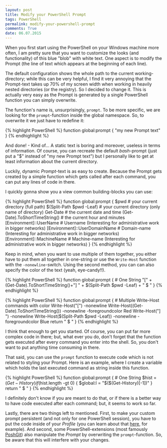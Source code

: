 ```yaml
---
layout: post
title: Modify your PowerShell Prompt
tags: PowerShell
permalink: modify-your-powershell-prompt
comments: True
date: 06.07.2015
---
```


When you first start using the PowerShell on your Windows machine more often, I am pretty sure that you want to customize the looks (and functionality) of this blue "blob" with white text. One aspect is to modify the Prompt (the line of text which appears at the beginning of each line).

The default configuration shows the whole path to the current working-directory; while this can be very helpful, I find it very annoying that the Prompt-text takes up 70% of my screen width when working in heavily nested directories (or the registry). So I decided to change it. This is actually very easy as the Prompt is generated by a single PowerShell function you can simply overwrite.

The function's name is, unsurprisingly, ``prompt``. To be more specific, we are looking for the ``prompt``-function inside the global namespace. So, to overwrite it we just have to redefine it:

{% highlight PowerShell %}
function global:prompt {
    "my new Prompt text"
}
{% endhighlight %}

And done! - Kind of... A static text is boring and moreover, useless in terms of information. Of course, you can recreate the default *bash*-prompt (just put a "$" instead of "my new Prompt text") but I personally like to get at least information about the current directory.

Luckily, dynamic *Prompt*-text is as easy to create. Because the Prompt gets created by a simple function which gets called after each command, you can put any lines of code in there.

I quickly gonna show you a view common building-blocks you can use:

{% highlight PowerShell %}
function global:prompt {
    $pwd  # your current directory (full path)
    $(Split-Path $pwd -Leaf) # your current directory (only name of directory)
    Get-Date # the current date and time
    (Get-Date).ToShortTimeString() # the current hour and minutes
    [Environment]::UserName # Username (Interesting for administrative work in bigger networks)
    [Environment]::UserDomainName # Domain-name (Interesting for administrative work in bigger networks)
    [Environment]::MachineName # Machine-name (Interesting for administrative work in bigger networks)
}
{% endhighlight %}

Keep in mind, when you want to use multiple of them together, you either have to put them all together in one-string or use the ``Write-Host`` function with the ``-nonewline``-switch. Using the second method, you can can also specify the color of the text (yeah, eye-candy!!).

{% highlight PowerShell %}
function global:prompt {  # One String
    "[" + (Get-Date).ToShortTimeString()+"] " + $(Split-Path $pwd -Leaf) + " $ "
}
{% endhighlight %}

{% highlight PowerShell %}
function global:prompt {  # Multiple Write-Host commands with color
    Write-Host("[") -nonewline
    Write-Host((Get-Date).ToShortTimeString()) -nonewline -foregroundcolor Red
    Write-Host("] ") -nonewline
    Write-Host($(Split-Path $pwd -Leaf)) -nonewline -foregroundcolor Blue
    return " $ "
}
{% endhighlight %}

I think that enough to get you started. Of course, you can put far more complex code in there; but, what ever you do, don't forget that  the function gets executed after every command you enter into the shell. So, you don't want to put anything time consuming in there.

That said, you can use the ``prompt`` function to execute code which is not related to styling your Prompt. Here is an example, where I create a variable which holds the last executed command as string inside this function.

{% highlight PowerShell %}
function global:prompt {  # One String
    $hist = $(Get-History)
       if ($hist.length -gt 0)
       {
       $global:l = "$($(Get-History)[-1])"
       }
       return " $ "
}
{% endhighlight %}

I definitely don't know if you are meant to do that, or if there is a better way to have code executed after each command; but, it seems to work so far.

Lastly, there are two things left to mentioned. First, to make your custom prompt persistent (and not only for one PowerShell session), you have to put the code inside of your *Profile* (you can learn about that [here](http://www.howtogeek.com/50236/customizing-your-powershell-profile/), for example). And second, some PowerShell-extensions (most famously [PoshGit](https://github.com/dahlbyk/posh-git)) also manipulate the *Prompt* by overwriting the ``prompt``-function. So, be aware that this will interfere with your changes.

